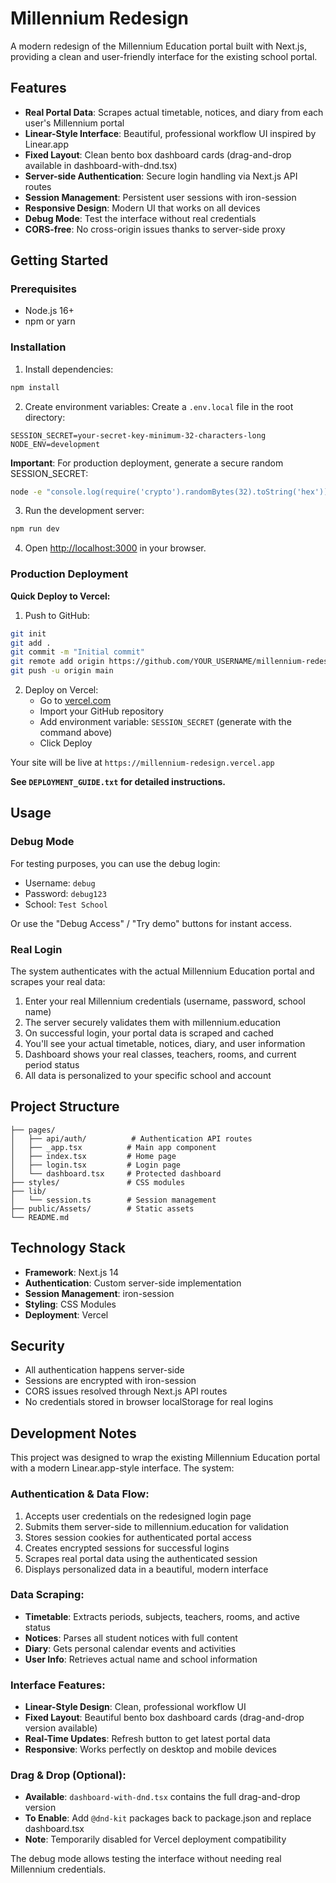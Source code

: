 # Millennium Redesign

A modern redesign of the Millennium Education portal built with Next.js, providing a clean and user-friendly interface for the existing school portal.

## Features

- **Real Portal Data**: Scrapes actual timetable, notices, and diary from each user's Millennium portal
- **Linear-Style Interface**: Beautiful, professional workflow UI inspired by Linear.app
- **Fixed Layout**: Clean bento box dashboard cards (drag-and-drop available in dashboard-with-dnd.tsx)
- **Server-side Authentication**: Secure login handling via Next.js API routes
- **Session Management**: Persistent user sessions with iron-session
- **Responsive Design**: Modern UI that works on all devices
- **Debug Mode**: Test the interface without real credentials
- **CORS-free**: No cross-origin issues thanks to server-side proxy

## Getting Started

### Prerequisites

- Node.js 16+ 
- npm or yarn

### Installation

1. Install dependencies:
```bash
npm install
```

2. Create environment variables:
Create a `.env.local` file in the root directory:
```
SESSION_SECRET=your-secret-key-minimum-32-characters-long
NODE_ENV=development
```

**Important**: For production deployment, generate a secure random SESSION_SECRET:
```bash
node -e "console.log(require('crypto').randomBytes(32).toString('hex'))"
```

3. Run the development server:
```bash
npm run dev
```

4. Open [http://localhost:3000](http://localhost:3000) in your browser.

### Production Deployment

**Quick Deploy to Vercel:**

1. Push to GitHub:
```bash
git init
git add .
git commit -m "Initial commit"
git remote add origin https://github.com/YOUR_USERNAME/millennium-redesign.git
git push -u origin main
```

2. Deploy on Vercel:
   - Go to [vercel.com](https://vercel.com)
   - Import your GitHub repository
   - Add environment variable: `SESSION_SECRET` (generate with the command above)
   - Click Deploy

Your site will be live at `https://millennium-redesign.vercel.app`

**See `DEPLOYMENT_GUIDE.txt` for detailed instructions.**

## Usage

### Debug Mode

For testing purposes, you can use the debug login:
- Username: `debug`
- Password: `debug123`
- School: `Test School`

Or use the "Debug Access" / "Try demo" buttons for instant access.

### Real Login

The system authenticates with the actual Millennium Education portal and scrapes your real data:
1. Enter your real Millennium credentials (username, password, school name)
2. The server securely validates them with millennium.education
3. On successful login, your portal data is scraped and cached
4. You'll see your actual timetable, notices, diary, and user information
5. Dashboard shows your real classes, teachers, rooms, and current period status
6. All data is personalized to your specific school and account

## Project Structure

```
├── pages/
│   ├── api/auth/          # Authentication API routes
│   ├── _app.tsx          # Main app component
│   ├── index.tsx         # Home page
│   ├── login.tsx         # Login page
│   └── dashboard.tsx     # Protected dashboard
├── styles/               # CSS modules
├── lib/
│   └── session.ts        # Session management
├── public/Assets/        # Static assets
└── README.md
```

## Technology Stack

- **Framework**: Next.js 14
- **Authentication**: Custom server-side implementation
- **Session Management**: iron-session
- **Styling**: CSS Modules
- **Deployment**: Vercel

## Security

- All authentication happens server-side
- Sessions are encrypted with iron-session
- CORS issues resolved through Next.js API routes
- No credentials stored in browser localStorage for real logins

## Development Notes

This project was designed to wrap the existing Millennium Education portal with a modern Linear.app-style interface. The system:

### Authentication & Data Flow:
1. Accepts user credentials on the redesigned login page
2. Submits them server-side to millennium.education for validation
3. Stores session cookies for authenticated portal access
4. Creates encrypted sessions for successful logins
5. Scrapes real portal data using the authenticated session
6. Displays personalized data in a beautiful, modern interface

### Data Scraping:
- **Timetable**: Extracts periods, subjects, teachers, rooms, and active status
- **Notices**: Parses all student notices with full content
- **Diary**: Gets personal calendar events and activities
- **User Info**: Retrieves actual name and school information

### Interface Features:
- **Linear-Style Design**: Clean, professional workflow UI
- **Fixed Layout**: Beautiful bento box dashboard cards (drag-and-drop version available)
- **Real-Time Updates**: Refresh button to get latest portal data
- **Responsive**: Works perfectly on desktop and mobile devices

### Drag & Drop (Optional):
- **Available**: `dashboard-with-dnd.tsx` contains the full drag-and-drop version
- **To Enable**: Add `@dnd-kit` packages back to package.json and replace dashboard.tsx
- **Note**: Temporarily disabled for Vercel deployment compatibility

The debug mode allows testing the interface without needing real Millennium credentials.
